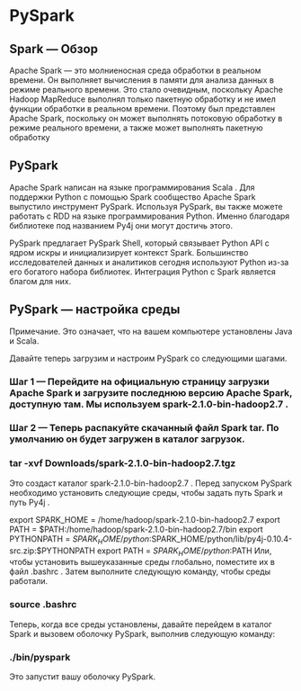 # PySpark
## Spark — Обзор
Apache Spark — это молниеносная среда обработки в реальном времени. 
Он выполняет вычисления в памяти для анализа данных в режиме реального времени.
Это стало очевидным, поскольку Apache Hadoop MapReduce выполнял только пакетную обработку и не имел функции обработки в реальном времени. Поэтому был представлен Apache Spark, поскольку он может выполнять потоковую обработку в режиме реального времени, а также может выполнять пакетную обработку

## PySpark

Apache Spark написан на языке программирования Scala . Для поддержки Python с помощью Spark сообщество Apache Spark выпустило инструмент PySpark. Используя PySpark, вы также можете работать с RDD на языке программирования Python. Именно благодаря библиотеке под названием Py4j они могут достичь этого.

PySpark предлагает PySpark Shell, который связывает Python API с ядром искры и инициализирует контекст Spark. Большинство исследователей данных и аналитиков сегодня используют Python из-за его богатого набора библиотек. Интеграция Python с Spark является благом для них.

## PySpark — настройка среды

Примечание. Это означает, что на вашем компьютере установлены Java и Scala.

Давайте теперь загрузим и настроим PySpark со следующими шагами.

### Шаг 1 — Перейдите на официальную страницу загрузки Apache Spark и загрузите последнюю версию Apache Spark, доступную там. Мы используем spark-2.1.0-bin-hadoop2.7 .

### Шаг 2 — Теперь распакуйте скачанный файл Spark tar. По умолчанию он будет загружен в каталог загрузок.

### tar -xvf Downloads/spark-2.1.0-bin-hadoop2.7.tgz
Это создаст каталог spark-2.1.0-bin-hadoop2.7 . Перед запуском PySpark необходимо установить следующие среды, чтобы задать путь Spark и путь Py4j .

export SPARK_HOME = /home/hadoop/spark-2.1.0-bin-hadoop2.7
export PATH = $PATH:/home/hadoop/spark-2.1.0-bin-hadoop2.7/bin
export PYTHONPATH = $SPARK_HOME/python:$SPARK_HOME/python/lib/py4j-0.10.4-src.zip:$PYTHONPATH
export PATH = $SPARK_HOME/python:$PATH
Или, чтобы установить вышеуказанные среды глобально, поместите их в файл .bashrc . Затем выполните следующую команду, чтобы среды работали.

### source .bashrc
Теперь, когда все среды установлены, давайте перейдем в каталог Spark и вызовем оболочку PySpark, выполнив следующую команду:

### ./bin/pyspark
Это запустит вашу оболочку PySpark.
